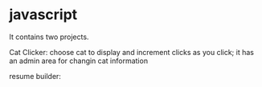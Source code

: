 # javascript
It contains two projects. 

Cat Clicker: choose cat to display and increment clicks as you click; it has an admin area for changin cat information

resume builder: 
